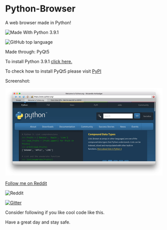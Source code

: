 # Python-Browser
A web browser made in Python!

<img src="https://img.shields.io/badge/Made%20With%20-Python%203.9.1-blue.svg" alt="Made With Python 3.9.1">

![GitHub top language](https://img.shields.io/github/languages/top/tech35/Python-Browser)

Made through: PyQt5

To install Python 3.9.1 [click here.](https://www.python.org/downloads/)

To check how to install PyQt5 please visit [PyPI](https://pypi.org/)

Screenshot:

![ ](https://github.com/tech35/Python-Browser/blob/main/screenshot-browser-tabbed.jpg?raw=true)

[Follow me on Reddit](https://reddit.com/user/tech-35/)

![Reddit](https://img.shields.io/badge/Reddit-FF4500?style=for-the-badge&logo=reddit&logoColor=white)

[![Gitter](https://badges.gitter.im/tech35/community.svg)](https://gitter.im/tech35/community?utm_source=badge&utm_medium=badge&utm_campaign=pr-badge)

Consider following if you like cool code like this.

Have a great day and stay safe.
